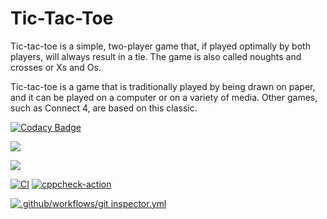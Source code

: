 # Tic-Tac-Toe
Tic-tac-toe is a simple, two-player game that, if played optimally by both players, will always result in a tie. The game is also called noughts and crosses or Xs and Os.


Tic-tac-toe is a game that is traditionally played by being drawn on paper, and it can be played on a computer or on a variety of media. Other games, such as Connect 4, are based on this classic.

[![Codacy Badge](https://app.codacy.com/project/badge/Grade/f279f7ab5e074fcead4a23c758d75710)](https://www.codacy.com/gh/yaswanthmittireddy/stepin-miniproject/dashboard?utm_source=github.com&amp;utm_medium=referral&amp;utm_content=yaswanthmittireddy/stepin-miniproject&amp;utm_campaign=Badge_Grade)

![](https://www.code-inspector.com/project/28031/score/svg)

![](https://www.code-inspector.com/project/28031/status/svg)

[![CI](https://github.com/yaswanthmittireddy/stepin-miniproject/actions/workflows/main.yml/badge.svg)](https://github.com/yaswanthmittireddy/stepin-miniproject/actions/workflows/main.yml)  [![cppcheck-action](https://github.com/yaswanthmittireddy/stepin-miniproject/actions/workflows/cppcheck%20(1).yml/badge.svg)](https://github.com/yaswanthmittireddy/stepin-miniproject/actions/workflows/cppcheck%20(1).yml)

[![.github/workflows/git  inspector.yml](https://github.com/yaswanthmittireddy/stepin-miniproject/actions/workflows/git%20%20inspector.yml/badge.svg)](https://github.com/yaswanthmittireddy/stepin-miniproject/actions/workflows/git%20%20inspector.yml)
